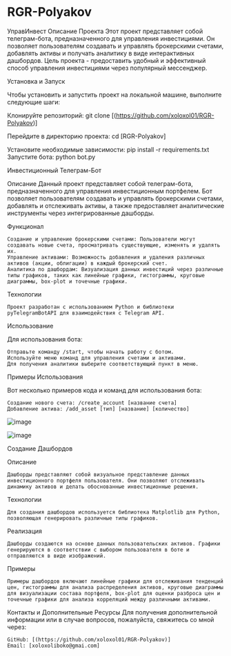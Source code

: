 # RGR-Polyakov
УправИнвест
Описание Проекта
Этот проект представляет собой телеграм-бота, предназначенного для управления инвестициями. Он позволяет пользователям создавать и управлять брокерскими счетами, добавлять активы и получать аналитику в виде интерактивных дашбордов. Цель проекта - предоставить удобный и эффективный способ управления инвестициями через популярный мессенджер.

Установка и Запуск

Чтобы установить и запустить проект на локальной машине, выполните следующие шаги:

Клонируйте репозиторий:
  git clone [(https://github.com/xoloxol01/RGR-Polyakov)]

Перейдите в директорию проекта:
  cd [RGR-Polyakov]

Установите необходимые зависимости:
    pip install -r requirements.txt
Запустите бота:
  python bot.py

Инвестиционный Телеграм-Бот

Описание
  Данный проект представляет собой телеграм-бота, предназначенного для управления инвестиционным портфелем. Бот позволяет пользователям создавать и управлять брокерскими счетами, добавлять и отслеживать активы, а также предоставляет аналитические инструменты через интегрированные дашборды.

Функционал

    Создание и управление брокерскими счетами: Пользователи могут создавать новые счета, просматривать существующие, изменять и удалять их.
    Управление активами: Возможность добавления и удаления различных активов (акции, облигации) в каждый брокерский счет.
    Аналитика по дашбордам: Визуализация данных инвестиций через различные типы графиков, таких как линейные графики, гистограммы, круговые диаграммы, box-plot и точечные графики.

Технологии

    Проект разработан с использованием Python и библиотеки pyTelegramBotAPI для взаимодействия с Telegram API.

Использование

Для использования бота:

    Отправьте команду /start, чтобы начать работу с ботом.
    Используйте меню команд для управления счетами и активами.
    Для получения аналитики выберите соответствующий пункт в меню.

Примеры Использования

Вот несколько примеров кода и команд для использования бота:

    Создание нового счета: /create_account [название счета]
    Добавление актива: /add_asset [тип] [название] [количество]

![image](https://github.com/xoloxol01/RGR-Polyakov/assets/133827916/eb7194d7-91f9-4281-800c-fd40c0aa8839)

![image](https://github.com/xoloxol01/RGR-Polyakov/assets/133827916/d21bf277-3926-49b8-bf1e-0deb3e43c455)

Создание Дашбордов

Описание

    Дашборды представляют собой визуальное представление данных инвестиционного портфеля пользователя. Они позволяют отслеживать динамику активов и делать обоснованные инвестиционные решения.
Технологии

    Для создания дашбордов используется библиотека Matplotlib для Python, позволяющая генерировать различные типы графиков.
Реализация

    Дашборды создаются на основе данных пользовательских активов. Графики генерируются в соответствии с выбором пользователя в боте и отправляются в виде изображений.
    
Примеры

    Примеры дашбордов включают линейные графики для отслеживания тенденций цен, гистограммы для анализа распределения активов, круговые диаграммы для визуализации состава портфеля, box-plot для оценки разброса цен и точечные графики для анализа корреляций между различными активами.
    
Контакты и Дополнительные Ресурсы
Для получения дополнительной информации или в случае вопросов, пожалуйста, свяжитесь со мной через:

    GitHub: [(https://github.com/xoloxol01/RGR-Polyakov)]
    Email: [xoloxoliboko@gmai.com]
